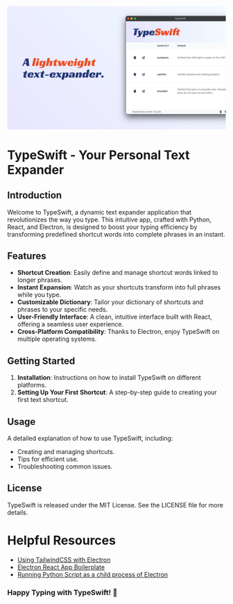 

![TypeSwift](/docs/banner.png)

# TypeSwift - Your Personal Text Expander

## Introduction
Welcome to TypeSwift, a dynamic text expander application that revolutionizes the way you type. This intuitive app, crafted with Python, React, and Electron, is designed to boost your typing efficiency by transforming predefined shortcut words into complete phrases in an instant.

## Features
- **Shortcut Creation**: Easily define and manage shortcut words linked to longer phrases.
- **Instant Expansion**: Watch as your shortcuts transform into full phrases while you type.
- **Customizable Dictionary**: Tailor your dictionary of shortcuts and phrases to your specific needs.
- **User-Friendly Interface**: A clean, intuitive interface built with React, offering a seamless user experience.
- **Cross-Platform Compatibility**: Thanks to Electron, enjoy TypeSwift on multiple operating systems.

## Getting Started
1. **Installation**: Instructions on how to install TypeSwift on different platforms.
2. **Setting Up Your First Shortcut**: A step-by-step guide to creating your first text shortcut.

## Usage
A detailed explanation of how to use TypeSwift, including:
- Creating and managing shortcuts.
- Tips for efficient use.
- Troubleshooting common issues.

## License
TypeSwift is released under the MIT License. See the LICENSE file for more details.


# Helpful Resources

* [Using TailwindCSS with Electron](https://blog.saeloun.com/2023/02/24/integrate-tailwind-css-with-electron/)
* [ Electron React App Boilerplate](https://github.com/electron-react-boilerplate/electron-react-boilerplate)
* [Running Python Script as a child process of Electron](https://rashintha.com/2021/05/23/inter-process-communication-ipc-with-electron-and-python/)

### Happy Typing with TypeSwift! 🚀
